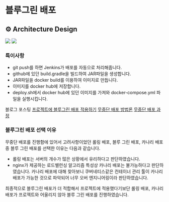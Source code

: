 # 블루그린 배포

## ⚙️ Architecture Design

<img src="https://github.com/garlicpollpoll/Architecture/assets/86602266/4889059c-229d-4e21-ba38-204760570b8a">

<img src="https://github.com/garlicpollpoll/Architecture/assets/86602266/ae7e8fec-6af2-4017-a6c6-254f30b671b6">

### 특이사항

 - git push를 하면 Jenkins가 배포를 자동으로 처리해줍니다.
 - github에 있던 build.gradle을 빌드하여 JAR파일을 생성합니다.
 - JAR파일을 docker build를 이용하여 이미지로 만듭니다.
 - 이미지를 docker hub에 저장합니다.
 - deploy.sh에서 docker hub에 있던 이미지를 가져와 docker-compose.yml 파일을 실행시킵니다.

블로그 포스팅
[프로젝트에 블루그린 배포 적용하기](https://coding-review.tistory.com/411)
[무중단 배포 방법론](https://coding-review.tistory.com/408)
[무중단 배포 과정](https://coding-review.tistory.com/410)

### 블루그린 배포 선택 이유
무중단 배포를 진행함에 있어서 고려사항이었던 롤링 배포, 블루 그린 배포, 카나리 배포 중 블루 그린 배포를 선택한 이유는 다음과 같습니다. 

 - 롤링 배포는 서버의 개수가 많은 상황에서 유리하다고 판단하였습니다.
 - nginx가 제공하는 로드밸런싱 알고리즘 특성상 카나리 배포는 불가능하다고 판단하였습니다. 카나리 배포에 대해 찾아보니 쿠버네티스같은 컨테이너 관리 툴이 카나리 배포가 가능한 것으로 파악되어 너무 오버 엔지니어링이라 판단하였습니다.

최종적으로 블루그린 배포가 더 적합해서 프로젝트에 적용했다기보단 롤링 배포, 카나리 배포가 프로젝트와 어울리지 않아 블루 그린 배포를 진행하였습니다.  
